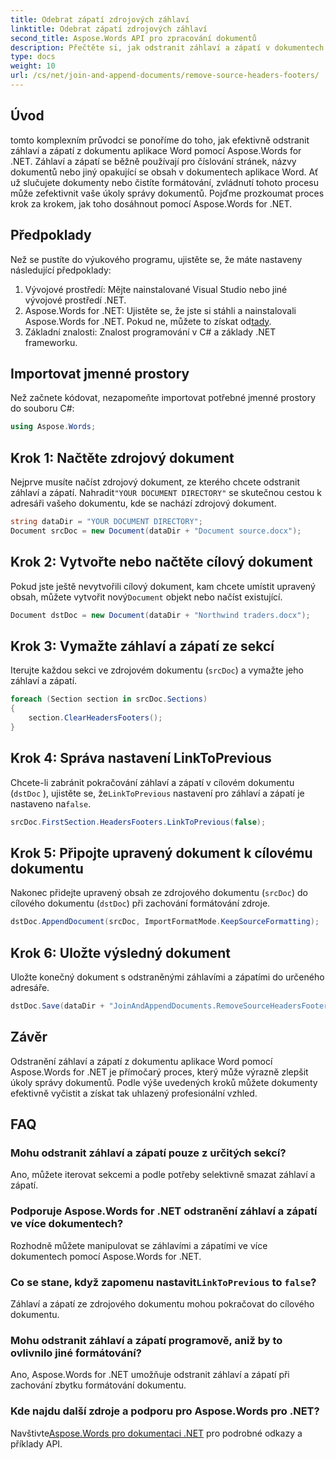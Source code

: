 ```yaml
---
title: Odebrat zápatí zdrojových záhlaví
linktitle: Odebrat zápatí zdrojových záhlaví
second_title: Aspose.Words API pro zpracování dokumentů
description: Přečtěte si, jak odstranit záhlaví a zápatí v dokumentech aplikace Word pomocí Aspose.Words for .NET. Zjednodušte si správu dokumentů pomocí našeho podrobného průvodce.
type: docs
weight: 10
url: /cs/net/join-and-append-documents/remove-source-headers-footers/
---
```

## Úvod

tomto komplexním průvodci se ponoříme do toho, jak efektivně odstranit záhlaví a zápatí z dokumentu aplikace Word pomocí Aspose.Words for .NET. Záhlaví a zápatí se běžně používají pro číslování stránek, názvy dokumentů nebo jiný opakující se obsah v dokumentech aplikace Word. Ať už slučujete dokumenty nebo čistíte formátování, zvládnutí tohoto procesu může zefektivnit vaše úkoly správy dokumentů. Pojďme prozkoumat proces krok za krokem, jak toho dosáhnout pomocí Aspose.Words for .NET.

## Předpoklady

Než se pustíte do výukového programu, ujistěte se, že máte nastaveny následující předpoklady:

1. Vývojové prostředí: Mějte nainstalované Visual Studio nebo jiné vývojové prostředí .NET.
2.  Aspose.Words for .NET: Ujistěte se, že jste si stáhli a nainstalovali Aspose.Words for .NET. Pokud ne, můžete to získat od[tady](https://releases.aspose.com/words/net/).
3. Základní znalosti: Znalost programování v C# a základy .NET frameworku.

## Importovat jmenné prostory

Než začnete kódovat, nezapomeňte importovat potřebné jmenné prostory do souboru C#:

```csharp
using Aspose.Words;
```

## Krok 1: Načtěte zdrojový dokument

Nejprve musíte načíst zdrojový dokument, ze kterého chcete odstranit záhlaví a zápatí. Nahradit`"YOUR DOCUMENT DIRECTORY"` se skutečnou cestou k adresáři vašeho dokumentu, kde se nachází zdrojový dokument.

```csharp
string dataDir = "YOUR DOCUMENT DIRECTORY";
Document srcDoc = new Document(dataDir + "Document source.docx");
```

## Krok 2: Vytvořte nebo načtěte cílový dokument

 Pokud jste ještě nevytvořili cílový dokument, kam chcete umístit upravený obsah, můžete vytvořit nový`Document` objekt nebo načíst existující.

```csharp
Document dstDoc = new Document(dataDir + "Northwind traders.docx");
```

## Krok 3: Vymažte záhlaví a zápatí ze sekcí

Iterujte každou sekci ve zdrojovém dokumentu (`srcDoc`) a vymažte jeho záhlaví a zápatí.

```csharp
foreach (Section section in srcDoc.Sections)
{
    section.ClearHeadersFooters();
}
```

## Krok 4: Správa nastavení LinkToPrevious

Chcete-li zabránit pokračování záhlaví a zápatí v cílovém dokumentu (`dstDoc` ), ujistěte se, že`LinkToPrevious` nastavení pro záhlaví a zápatí je nastaveno na`false`.

```csharp
srcDoc.FirstSection.HeadersFooters.LinkToPrevious(false);
```

## Krok 5: Připojte upravený dokument k cílovému dokumentu

Nakonec přidejte upravený obsah ze zdrojového dokumentu (`srcDoc`) do cílového dokumentu (`dstDoc`) při zachování formátování zdroje.

```csharp
dstDoc.AppendDocument(srcDoc, ImportFormatMode.KeepSourceFormatting);
```

## Krok 6: Uložte výsledný dokument

Uložte konečný dokument s odstraněnými záhlavími a zápatími do určeného adresáře.

```csharp
dstDoc.Save(dataDir + "JoinAndAppendDocuments.RemoveSourceHeadersFooters.docx");
```

## Závěr

Odstranění záhlaví a zápatí z dokumentu aplikace Word pomocí Aspose.Words for .NET je přímočarý proces, který může výrazně zlepšit úkoly správy dokumentů. Podle výše uvedených kroků můžete dokumenty efektivně vyčistit a získat tak uhlazený profesionální vzhled.

## FAQ

### Mohu odstranit záhlaví a zápatí pouze z určitých sekcí?
Ano, můžete iterovat sekcemi a podle potřeby selektivně smazat záhlaví a zápatí.

### Podporuje Aspose.Words for .NET odstranění záhlaví a zápatí ve více dokumentech?
Rozhodně můžete manipulovat se záhlavími a zápatími ve více dokumentech pomocí Aspose.Words for .NET.

###  Co se stane, když zapomenu nastavit`LinkToPrevious` to `false`?
Záhlaví a zápatí ze zdrojového dokumentu mohou pokračovat do cílového dokumentu.

### Mohu odstranit záhlaví a zápatí programově, aniž by to ovlivnilo jiné formátování?
Ano, Aspose.Words for .NET umožňuje odstranit záhlaví a zápatí při zachování zbytku formátování dokumentu.

### Kde najdu další zdroje a podporu pro Aspose.Words pro .NET?
 Navštivte[Aspose.Words pro dokumentaci .NET](https://reference.aspose.com/words/net/) pro podrobné odkazy a příklady API.
